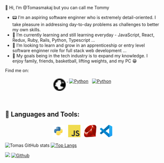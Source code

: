 👋  Hi, I’m @Tomasmakaj but you can call me Tommy 

- 📟 I'm an aspiring software enginner who is extremely detail-oriented. I take pleasure in addressing day-to-day problems as challenges to better my own  skills.
- 🌱 I’m currently learning and still learning everyday - JavaScript, React, Redux, Ruby, Rails, Python, Typescript ...
- 💞️ I’m looking to learn and grow in an apprenticeship or entry level software enginner role for full stack web development ...
- 🌊 My goals being in the tech industry is to expand my knowledge. I enjoy family, friends, basketball, lifting weights, and my PC 😁

Find me on:

<p align="center">
 <a href="https://tomasmakaj.com/" target="_blank" rel="noopener noreferrer"> <img src="https://raw.githubusercontent.com/iconic/open-iconic/master/svg/globe.svg" alt="Python" height="40" style="vertical-align:top; margin:4px"> </a>
 <a href="https://www.linkedin.com/in/tomasmakaj/" target="_blank" rel="noopener noreferrer"> <img src="https://cdn.jsdelivr.net/npm/simple-icons@v3/icons/linkedin.svg" alt="Python" height="40" style="vertical-align:top; margin:4px"></a>
 <a href="mailto:tmakajcoding@gmail.com"> <img src="https://cdn.jsdelivr.net/npm/simple-icons@v3/icons/gmail.svg" alt="Python" height="40" style="vertical-align:top; margin:4px"></a>
</p>

<br />

## 🧰 Languages and Tools:
<p align="center">
<img src="https://raw.githubusercontent.com/github/explore/80688e429a7d4ef2fca1e82350fe8e3517d3494d/topics/python/python.png" alt="Python" height="40" style="vertical-align:top; margin:4px">
<img src="https://raw.githubusercontent.com/github/explore/80688e429a7d4ef2fca1e82350fe8e3517d3494d/topics/javascript/javascript.png" alt="Javascript" height="40" style="vertical-align:top; margin:4px">
<img src="https://raw.githubusercontent.com/github/explore/80688e429a7d4ef2fca1e82350fe8e3517d3494d/topics/ruby/ruby.png" alt= "ruby"
height="40" style="vertical-align:top; margin:4px">
<img src="https://raw.githubusercontent.com/github/explore/80688e429a7d4ef2fca1e82350fe8e3517d3494d/topics/visual-studio-code/visual-studio-code.png" alt="VS Code" height="40" style="vertical-align:top; margin:4px">
</p>


<!-- - 👋 Hi, I’m @Tomasmakaj and I'm an aspiring software enginner who is extremely detail-oriented. I take pleasure in addressing day-to-day problems as challenges to better my own skills.
- 🌱 I’m currently learning and still learning everyday - JavaScript, React, Redux, Ruby, Rails, Python, Typescript ...
- 💞️ I’m looking to learn and grow in an apprenticeship or entry level software enginner role for full stack web development ...
- 🌊 My goals being in the tech industry is to expand my knowledge. I enjoy family, friends, basketball, lifting weights, and my PC 😁
- 📫 How to reach me tmakajcoding@gmail.com ... -->





![Tomas GitHub stats](https://github-readme-stats.vercel.app/api?username=Tomasmakaj&show_icons=true&theme=transparent)
[![Top Langs](https://github-readme-stats.vercel.app/api/top-langs/?username=Tomasmakaj)](https://github.com/Tomasmakaj/github-readme-stats)


![](https://visitor-badge.laobi.icu/badge?page_id=Tomasmakaj.Tomasmakaj)
[![Github](https://img.shields.io/github/followers/Tomasmakaj?label=Follow&style=social)](https://github.com/Tomasmakaj)

